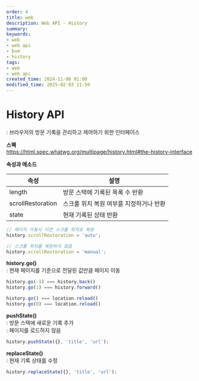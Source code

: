 ```yaml
---
order: 4
title: web
description: Web API - History
summary:
keywords:
- web
- web api
- bom
- history
tags:
- web
- web api
created_time: 2024-11-06 01:00
modified_time: 2025-02-03 11:50
---
```


# History API
: 브라우저의 방문 기록을 관리하고 제어하기 위한 인터페이스  

**스펙**  
https://html.spec.whatwg.org/multipage/history.html#the-history-interface


**속성과 메소드**

속성 | 설명
---|---
length  | 방문 스택에 기록된 목록 수 반환
scrollRestoration  | 스크롤 위치 복원 여부를 지정하거나 반환   
state   | 현재 기록된 상태 반환


```js
// 페이지 이동시 이전 스크롤 위치로 복원
history.scrollRestoration = 'auto';

// 스크롤 위치를 복원하지 않음
history.scrollRestoration = 'manual';
```


**history.go()**  
: 현재 페이지를 기준으로 전달된 값만큼 페이지 이동  

```js
history.go(-1) === history.back()
history.go(1) === history.forward()

history.go() === location.reload()
history.go(0) === location.reload()
```


**pushState()**  
: 방문 스택에 새로운 기록 추가   
: 페이지를 로드하지 않음  

```js
history.pushState({}, 'title', 'url');
```


**replaceState()**  
: 현재 기록 상태를 수정  

```js
history.replaceState({}, 'title', 'url');
```